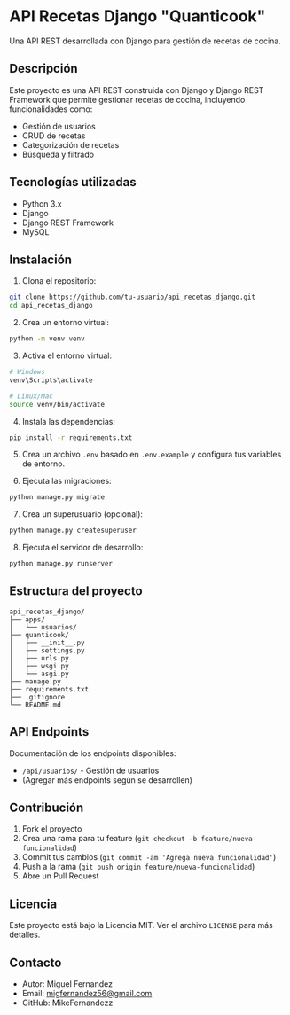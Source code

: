 # API Recetas Django "Quanticook"

Una API REST desarrollada con Django para gestión de recetas de cocina.

## Descripción

Este proyecto es una API REST construida con Django y Django REST Framework que permite gestionar recetas de cocina, incluyendo funcionalidades como:

- Gestión de usuarios
- CRUD de recetas
- Categorización de recetas
- Búsqueda y filtrado

## Tecnologías utilizadas

- Python 3.x
- Django
- Django REST Framework
- MySQL

## Instalación

1. Clona el repositorio:
```bash
git clone https://github.com/tu-usuario/api_recetas_django.git
cd api_recetas_django
```

2. Crea un entorno virtual:
```bash
python -m venv venv
```

3. Activa el entorno virtual:
```bash
# Windows
venv\Scripts\activate

# Linux/Mac
source venv/bin/activate
```

4. Instala las dependencias:
```bash
pip install -r requirements.txt
```

5. Crea un archivo `.env` basado en `.env.example` y configura tus variables de entorno.

6. Ejecuta las migraciones:
```bash
python manage.py migrate
```

7. Crea un superusuario (opcional):
```bash
python manage.py createsuperuser
```

8. Ejecuta el servidor de desarrollo:
```bash
python manage.py runserver
```

## Estructura del proyecto

```
api_recetas_django/
├── apps/
│   └── usuarios/
├── quanticook/
│   ├── __init__.py
│   ├── settings.py
│   ├── urls.py
│   ├── wsgi.py
│   └── asgi.py
├── manage.py
├── requirements.txt
├── .gitignore
└── README.md
```

## API Endpoints

Documentación de los endpoints disponibles:

- `/api/usuarios/` - Gestión de usuarios
- (Agregar más endpoints según se desarrollen)

## Contribución

1. Fork el proyecto
2. Crea una rama para tu feature (`git checkout -b feature/nueva-funcionalidad`)
3. Commit tus cambios (`git commit -am 'Agrega nueva funcionalidad'`)
4. Push a la rama (`git push origin feature/nueva-funcionalidad`)
5. Abre un Pull Request

## Licencia

Este proyecto está bajo la Licencia MIT. Ver el archivo `LICENSE` para más detalles.

## Contacto

- Autor: Miguel Fernandez
- Email: migfernandez56@gmail.com
- GitHub: MikeFernandezz
